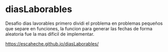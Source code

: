 # diasLaborables
Desafio dias lavorables
primero dividi el problema en problemas pequeños que separe en funciones, la funcion para generar las fechas de forma aleatoria fue la mas dificil de implementar.

https://escaheche.github.io/diasLaborables/
